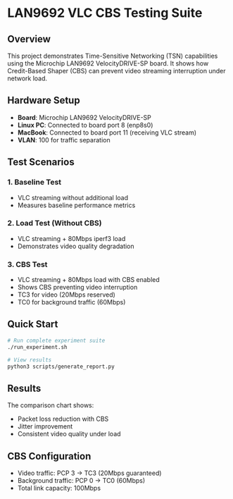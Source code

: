 # LAN9692 VLC CBS Testing Suite

## Overview
This project demonstrates Time-Sensitive Networking (TSN) capabilities using the Microchip LAN9692 VelocityDRIVE-SP board. It shows how Credit-Based Shaper (CBS) can prevent video streaming interruption under network load.

## Hardware Setup
- **Board**: Microchip LAN9692 VelocityDRIVE-SP
- **Linux PC**: Connected to board port 8 (enp8s0)
- **MacBook**: Connected to board port 11 (receiving VLC stream)
- **VLAN**: 100 for traffic separation

## Test Scenarios

### 1. Baseline Test
- VLC streaming without additional load
- Measures baseline performance metrics

### 2. Load Test (Without CBS)
- VLC streaming + 80Mbps iperf3 load
- Demonstrates video quality degradation

### 3. CBS Test
- VLC streaming + 80Mbps load with CBS enabled
- Shows CBS preventing video interruption
- TC3 for video (20Mbps reserved)
- TC0 for background traffic (60Mbps)

## Quick Start

```bash
# Run complete experiment suite
./run_experiment.sh

# View results
python3 scripts/generate_report.py
```

## Results
The comparison chart shows:
- Packet loss reduction with CBS
- Jitter improvement
- Consistent video quality under load

## CBS Configuration
- Video traffic: PCP 3 → TC3 (20Mbps guaranteed)
- Background traffic: PCP 0 → TC0 (60Mbps)
- Total link capacity: 100Mbps